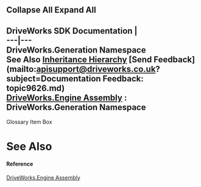 Collapse All Expand All  
---  
DriveWorks SDK Documentation  |   
---|---  
DriveWorks.Generation Namespace   
See Also [Inheritance Hierarchy](topic9627.md) [Send Feedback](mailto:apisupport@driveworks.co.uk?subject=Documentation Feedback: topic9626.md)  
[DriveWorks.Engine Assembly](topic2156.md) : DriveWorks.Generation Namespace  
---  
  
Glossary Item Box

# See Also

#### Reference

[DriveWorks.Engine Assembly](topic2156.md)


